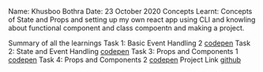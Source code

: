 Name: Khusboo Bothra
Date: 23 October 2020
Concepts Learnt:
Concepts of State and Props and setting up my own react app using CLI and knowling about functional component and class compoentn and making a project.

Summary of all the learnings
Task 1: Basic Event Handling 2 [codepen](https://codepen.io/khush_bothra/pen/BazpVMr?editors=1011)
Task 2: State and Event Handling [codepen](https://codepen.io/khush_bothra/pen/BazpVMr?editors=1011)
Task 3: Props and Components 1 [codepen](https://codepen.io/khush_bothra/pen/WNxRKNL)
Task 4: Props and Components 2 [codepen](https://codepen.io/khush_bothra/pen/GRqrXRL)
Project Link [github](https://github.com/khusboobothra/React-In-7-days)
